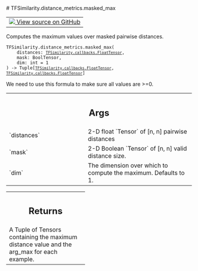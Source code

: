 
<div itemscope itemtype="http://developers.google.com/ReferenceObject">
<meta itemprop="name" content="TFSimilarity.distance_metrics.masked_max" />
<meta itemprop="path" content="Stable" />
</div>
# TFSimilarity.distance_metrics.masked_max
<!-- Insert buttons and diff -->
<table class="tfo-notebook-buttons tfo-api nocontent" align="left">
<td>
  <a target="_blank" href="https://github.com/tensorflow/similarity/blob/main/tensorflow_similarity/algebra.py#L7-L31">
    <img src="https://www.tensorflow.org/images/GitHub-Mark-32px.png" />
    View source on GitHub
  </a>
</td>
</table>

Computes the maximum values over masked pairwise distances.
<pre class="devsite-click-to-copy prettyprint lang-py tfo-signature-link">
<code>TFSimilarity.distance_metrics.masked_max(
    distances: <a href="../../TFSimilarity/callbacks/FloatTensor.md"><code>TFSimilarity.callbacks.FloatTensor</code></a>,
    mask: BoolTensor,
    dim: int = 1
) -> Tuple[<a href="../../TFSimilarity/callbacks/FloatTensor.md"><code>TFSimilarity.callbacks.FloatTensor</code></a>, <a href="../../TFSimilarity/callbacks/FloatTensor.md"><code>TFSimilarity.callbacks.FloatTensor</code></a>]
</code></pre>

<!-- Placeholder for "Used in" -->
We need to use this formula to make sure all values are >=0.
<!-- Tabular view -->
 <table class="responsive fixed orange">
<colgroup><col width="214px"><col></colgroup>
<tr><th colspan="2"><h2 class="add-link">Args</h2></th></tr>
<tr>
<td>
`distances`
</td>
<td>
2-D float `Tensor` of [n, n] pairwise distances
</td>
</tr><tr>
<td>
`mask`
</td>
<td>
2-D Boolean `Tensor` of [n, n] valid distance size.
</td>
</tr><tr>
<td>
`dim`
</td>
<td>
The dimension over which to compute the maximum. Defaults to 1.
</td>
</tr>
</table>

<!-- Tabular view -->
 <table class="responsive fixed orange">
<colgroup><col width="214px"><col></colgroup>
<tr><th colspan="2"><h2 class="add-link">Returns</h2></th></tr>
<tr class="alt">
<td colspan="2">
A Tuple of Tensors containing the maximum distance value and the arg_max
for each example.
</td>
</tr>
</table>
